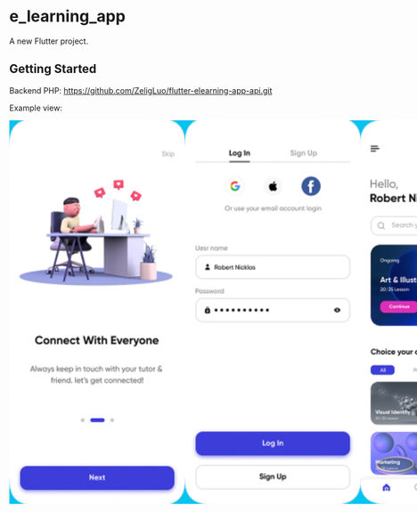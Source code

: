 # e_learning_app

A new Flutter project.

## Getting Started

Backend PHP: https://github.com/ZeligLuo/flutter-elearning-app-api.git

Example view:

<div style="display: flex; justify-content: space-evenly">
  <img title="view-1" alt="Welcome Screen" src="/assets/design/d1.png">
  <img title="view-2" alt="Login Screen" src="/assets/design/d2.png">
  <img title="view-3" alt="Home Screen" src="/assets/design/d3.png">
</div>

